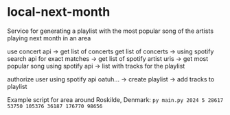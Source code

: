 # local-next-month
Service for generating a playlist with the most popular song of the artists playing next month in an area

use concert api -> get list of concerts
get list of concerts -> using spotify search api for exact matches -> get list of spotify artist uris
-> get most popular song using spotify api -> list with tracks for the playlist

authorize user using spotify api oatuh... -> create playlist -> add tracks to playlist

Example script for area around Roskilde, Denmark:
`py main.py 2024 5 28617 53750 105376 36187 176770 98656`
